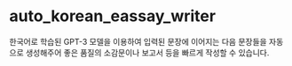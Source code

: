 # auto_korean_eassay_writer
한국어로 학습된 GPT-3 모델을 이용하여 입력된 문장에 이어지는 다음 문장들을 자동으로 생성해주어 좋은 품질의 소감문이나 보고서 등을 빠르게 작성할 수 있습니다.
